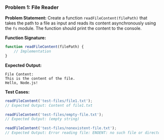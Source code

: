 ### Problem 1: File Reader
 
**Problem Statement:**
Create a function `readFileContent(filePath)` that takes the path to a file as input and reads its content asynchronously using the `fs` module. The function should print the content to the console.
 
**Function Signature:**
```javascript
function readFileContent(filePath) {
    // Implementation
}
```
 
**Expected Output:**
```
File Content:
This is the content of the file.
Hello, Node.js!
```
 
**Test Cases:**
```javascript
readFileContent('test-files/file1.txt');
// Expected Output: Content of file1.txt
 
readFileContent('test-files/empty-file.txt');
// Expected Output: (empty string)
 
readFileContent('test-files/nonexistent-file.txt');
// Expected Output: Error reading file: ENOENT: no such file or directory...
```